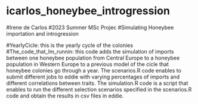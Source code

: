 # icarlos_honeybee_introgression
#Irene de Carlos #2023 Summer MSc Projec #Simulating Honeybee importation and introgression

#YearlyCicle: this is the yearly cycle of the colonies
#The_code_that_Im_runnin: this code adds the simulation of imports between one honeybee population from Central Europe to a honeybee population in Western Europe
to a previous model of the cicle that honeybee colonies go through a year. The scenarios.R code enables to submit different jobs to eddie with
varying percentages of imports and different correlations between traits. The simulation.R code is a script that enables to run the different selection 
scenarios specified in the scenarios.R code and obtain the results in csv files in eddie.
